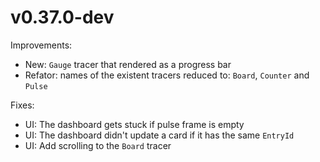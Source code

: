 # v0.37.0-dev

Improvements:

- New: `Gauge` tracer that rendered as a progress bar
- Refator: names of the existent tracers reduced to: `Board`, `Counter` and `Pulse`

Fixes:

- UI: The dashboard gets stuck if pulse frame is empty
- UI: The dashboard didn't update a card if it has the same `EntryId`
- UI: Add scrolling to the `Board` tracer
